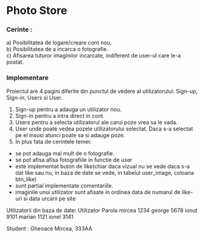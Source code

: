 # Photo Store
### Cerinte : 
a) Posibilitatea de logare/creare cont nou. <br/>
b) Posibilitatea de a incarca o fotografie. <br/>
c) Afisarea tuturor imaginilor incarcate, indiferent de user-ul care le-a postat. <br/>

### Implementare
Proiectul are 4 pagini diferite din punctul de vedere al utilizatorului: Sign-up, Sign-in, Users si User.
1. Sign-up pentru a adauga un utilizator nou.
2. Sign-in pentru a intra direct in cont.
3. Users pentru a selecta utilizatorul ale carui poze vrea sa le vada.
4. User unde poate vedea pozele utilizatorului selectat. Daca s-a selectat pe el insusi atunci poate sa si adauge poze.
5. In plus fata de cerintele temei:
- se pot adauga mai mult de o fotografie. 
- se pot afisa afisa fotografiile in functie de user
- este implementat buton de like(chiar daca vizual nu se vede daca s-a dat like sau nu, in baza de date se vede, in tabelul user_image, 
coloana btn_like)
- sunt partial implementate comentariile.
- imaginile unui utilizator sunt afisate in ordinea data de numarul de like-uri si data urcarii pe site

Utilizatorii din baza de date:
Utilizator  Parola
mircea      1234
george      5678
ionut       9101
marian      1121
ionel       3141

Student : Gheoace Mircea, 333AA
